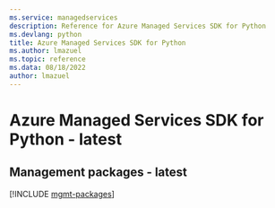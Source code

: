 ```yaml
---
ms.service: managedservices
description: Reference for Azure Managed Services SDK for Python
ms.devlang: python
title: Azure Managed Services SDK for Python
ms.author: lmazuel
ms.topic: reference
ms.data: 08/18/2022
author: lmazuel
---
```

# Azure Managed Services SDK for Python - latest

## Management packages - latest
[!INCLUDE [mgmt-packages](managed-services-mgmt-index.md)]